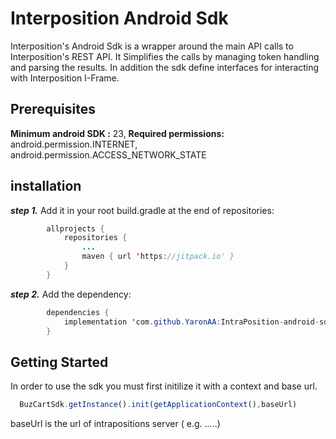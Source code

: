 # Interposition Android Sdk
Interposition's Android Sdk is a wrapper around the main API calls to Interposition's REST API. It  Simplifies the calls by managing token handling and parsing the results. In addition the sdk define interfaces  for interacting with Interposition I-Frame.
## Prerequisites
**Minimum android SDK :**   23,
**Required permissions:**  
android.permission.INTERNET, android.permission.ACCESS_NETWORK_STATE
## installation
***step 1.*** Add it in your root build.gradle at the end of repositories:
```java
		allprojects {
			repositories {
				...
				maven { url 'https://jitpack.io' }
			}
		}
```
***step 2.*** Add the dependency:
```java
		dependencies {
			implementation 'com.github.YaronAA:IntraPosition-android-sdk:Tag'
		}
```
##  Getting Started
 In order to use the sdk you must first initilize it with a context and base url.
 ```javascript
   BuzCartSdk.getInstance().init(getApplicationContext(),baseUrl) 
 ```
 baseUrl is the url of intrapositions server ( e.g. .....)
